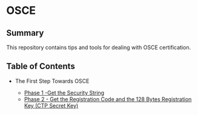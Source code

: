 # OSCE

## Summary

This repository contains tips and tools for dealing with OSCE certification.

## Table of Contents

* The First Step Towards OSCE 

  * [Phase 1 -Get the Security String](https://github.com/ptsec/OSCE/blob/master/Get-The-Security-String.txt)
  * [Phase 2 - Get the Registration Code and the 128 Bytes Registration Key (CTP Secret Key)](https://github.com/ptsec/OSCE/blob/master/Get-The-Secret-Key.txt)


